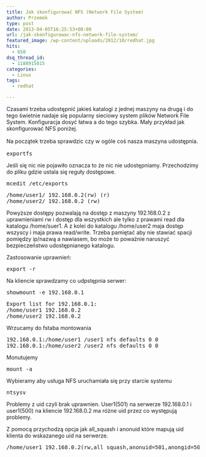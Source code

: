 ```yaml
---
title: Jak skonfigurować NFS (Network File System)
author: Przemek
type: post
date: 2013-04-05T16:25:53+00:00
url: /jak-skonfigurowac-nfs-network-file-system/
featured_image: /wp-content/uploads/2012/10/redhat.jpg
hits:
  - 650
dsq_thread_id:
  - 1188915015
categories:
  - Linux
tags:
  - redhat

---
```

Czasami trzeba udostępnić jakieś katalogi z jednej maszyny na drugą i do tego świetnie nadaje się popularny sieciowy system plików Network File System. Konfiguracja dosyć łatwa a do tego szybka. Mały przykład jak skonfigurować NFS poniżej.

<!--more-->

<span style="font-size: 14px; line-height: 1.5;">Na początek trzeba sprawdzic czy w ogóle coś nasza maszyna udostępnia. </span>

<pre class="lang:default highlight:0 decode:true">exportfs</pre>

Jeśli się nic nie pojawiło oznacza to że nic nie udostępniamy. Przechodzimy do pliku gdzie ustala się reguły dostępowe.

<pre class="lang:default decode:true">mcedit /etc/exports</pre>

<pre class="lang:default highlight:0 decode:true">/home/user1/ 192.168.0.2(rw) (r)
/home/user2/ 192.168.0.2 (rw)</pre>

Powyższe dostępy pozwalają na dostęp z maszyny 192.168.0.2 z uprawnieniami rw i dostęp dla wszystkich ale tylko z prawami read dla katalogu /home/suer1. A z kolei do katalogu /home/user2 maja dostęp wszyscy i maja prawa read/write. Trzeba pamiętać aby nie stawiać spacji pomiędzy ip/nazwą a nawiasem, bo może to poważnie naruszyć bezpieczeństwo udostępnianego katalogu.

Zastosowanie uprawnień:

<pre class="lang:default decode:true">export -r</pre>

Na kliencie sprawdzamy co udpstępnia serwer:

<pre class="lang:default highlight:0 decode:true">showmount -e 192.168.0.1</pre>

<pre class="lang:default highlight:0 decode:true">Export list for 192.168.0.1:
/home/user1 192.168.0.2
/home/user2 192.168.0.2</pre>

Wrzucamy do fstaba montowania

<pre class="lang:default highlight:0 decode:true">192.168.0.1:/home/user1 /user1 nfs defaults 0 0
192.168.0.1:/home/user2 /user2 nfs defaults 0 0</pre>

Monutujemy

<pre class="lang:default highlight:0 decode:true">mount -a</pre>

Wybieramy aby usługa NFS uruchamiała się przy starcie systemu

<pre class="lang:default highlight:0 decode:true">ntsysv</pre>

Problemy z uid czyli brak uprawnien. User1(501) na serwerze 192.168.0.1 i user1(500) na kliencie 192.168.0.2 ma różne uid przez co występują problemy.

Z pomocą przychodzą opcja jak all_squash i anonuid które mapują uid klienta do wskazanego uid na serwerze.

<pre class="lang:default highlight:0 decode:true">/home/user1 192.168.0.2(rw,all_squash,anonuid=501,anongid=501)</pre>

&nbsp;